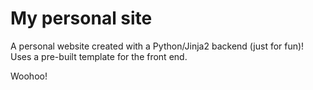 # My personal site

A personal website created with a Python/Jinja2 backend (just for fun)! Uses a pre-built template for the front end.

Woohoo!
